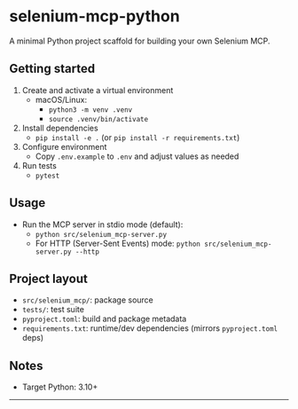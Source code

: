 # selenium-mcp-python

A minimal Python project scaffold for building your own Selenium MCP.

## Getting started

1. Create and activate a virtual environment
   - macOS/Linux:
     - `python3 -m venv .venv`
     - `source .venv/bin/activate`
2. Install dependencies
   - `pip install -e .` (or `pip install -r requirements.txt`)
3. Configure environment
   - Copy `.env.example` to `.env` and adjust values as needed
4. Run tests
   - `pytest`

## Usage

- Run the MCP server in stdio mode (default):
  - `python src/selenium_mcp-server.py`
  - For HTTP (Server-Sent Events) mode: `python src/selenium_mcp-server.py --http`

## Project layout

- `src/selenium_mcp/`: package source
- `tests/`: test suite
- `pyproject.toml`: build and package metadata
- `requirements.txt`: runtime/dev dependencies (mirrors `pyproject.toml` deps)

## Notes
- Target Python: 3.10+


---

